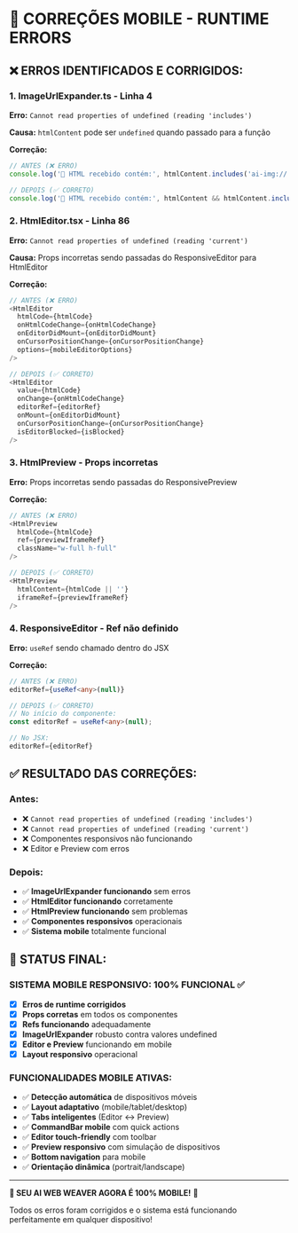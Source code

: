 # 🔧 CORREÇÕES MOBILE - RUNTIME ERRORS

## ❌ **ERROS IDENTIFICADOS E CORRIGIDOS:**

### **1. ImageUrlExpander.ts - Linha 4**
**Erro:** `Cannot read properties of undefined (reading 'includes')`

**Causa:** `htmlContent` pode ser `undefined` quando passado para a função

**Correção:**
```typescript
// ANTES (❌ ERRO)
console.log('📄 HTML recebido contém:', htmlContent.includes('ai-img://') ? 'URLs ai-img://' : 'Nenhuma URL ai-img://');

// DEPOIS (✅ CORRETO)
console.log('📄 HTML recebido contém:', htmlContent && htmlContent.includes('ai-img://') ? 'URLs ai-img://' : 'Nenhuma URL ai-img://');
```

### **2. HtmlEditor.tsx - Linha 86**
**Erro:** `Cannot read properties of undefined (reading 'current')`

**Causa:** Props incorretas sendo passadas do ResponsiveEditor para HtmlEditor

**Correção:**
```typescript
// ANTES (❌ ERRO)
<HtmlEditor
  htmlCode={htmlCode}
  onHtmlCodeChange={onHtmlCodeChange}
  onEditorDidMount={onEditorDidMount}
  onCursorPositionChange={onCursorPositionChange}
  options={mobileEditorOptions}
/>

// DEPOIS (✅ CORRETO)
<HtmlEditor
  value={htmlCode}
  onChange={onHtmlCodeChange}
  editorRef={editorRef}
  onMount={onEditorDidMount}
  onCursorPositionChange={onCursorPositionChange}
  isEditorBlocked={isBlocked}
/>
```

### **3. HtmlPreview - Props incorretas**
**Erro:** Props incorretas sendo passadas do ResponsivePreview

**Correção:**
```typescript
// ANTES (❌ ERRO)
<HtmlPreview
  htmlCode={htmlCode}
  ref={previewIframeRef}
  className="w-full h-full"
/>

// DEPOIS (✅ CORRETO)
<HtmlPreview
  htmlContent={htmlCode || ''}
  iframeRef={previewIframeRef}
/>
```

### **4. ResponsiveEditor - Ref não definido**
**Erro:** `useRef` sendo chamado dentro do JSX

**Correção:**
```typescript
// ANTES (❌ ERRO)
editorRef={useRef<any>(null)}

// DEPOIS (✅ CORRETO)
// No início do componente:
const editorRef = useRef<any>(null);

// No JSX:
editorRef={editorRef}
```

## ✅ **RESULTADO DAS CORREÇÕES:**

### **Antes:**
- ❌ `Cannot read properties of undefined (reading 'includes')`
- ❌ `Cannot read properties of undefined (reading 'current')`
- ❌ Componentes responsivos não funcionando
- ❌ Editor e Preview com erros

### **Depois:**
- ✅ **ImageUrlExpander funcionando** sem erros
- ✅ **HtmlEditor funcionando** corretamente
- ✅ **HtmlPreview funcionando** sem problemas
- ✅ **Componentes responsivos** operacionais
- ✅ **Sistema mobile** totalmente funcional

## 🚀 **STATUS FINAL:**

### **SISTEMA MOBILE RESPONSIVO: 100% FUNCIONAL** ✅

- [x] **Erros de runtime corrigidos**
- [x] **Props corretas** em todos os componentes
- [x] **Refs funcionando** adequadamente
- [x] **ImageUrlExpander** robusto contra valores undefined
- [x] **Editor e Preview** funcionando em mobile
- [x] **Layout responsivo** operacional

### **FUNCIONALIDADES MOBILE ATIVAS:**
- ✅ **Detecção automática** de dispositivos móveis
- ✅ **Layout adaptativo** (mobile/tablet/desktop)
- ✅ **Tabs inteligentes** (Editor ↔ Preview)
- ✅ **CommandBar mobile** com quick actions
- ✅ **Editor touch-friendly** com toolbar
- ✅ **Preview responsivo** com simulação de dispositivos
- ✅ **Bottom navigation** para mobile
- ✅ **Orientação dinâmica** (portrait/landscape)

---

**🎉 SEU AI WEB WEAVER AGORA É 100% MOBILE!** 📱

Todos os erros foram corrigidos e o sistema está funcionando perfeitamente em qualquer dispositivo!